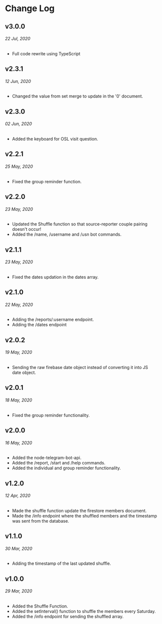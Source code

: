 # Change Log

## v3.0.0

###### _22 Jul, 2020_

- Full code rewrite using TypeScript

## v2.3.1

###### _12 Jun, 2020_

- Changed the value from set merge to update in the '0' document.

## v2.3.0

###### _02 Jun, 2020_

- Added the keyboard for OSL visit question.

## v2.2.1

###### _25 May, 2020_

- Fixed the group reminder function.

## v2.2.0

###### _23 May, 2020_

- Updated the Shuffle function so that source-reporter couple pairing doesn't occur!
- Added the /name, /username and /usn bot commands.

## v2.1.1

###### _23 May, 2020_

- Fixed the dates updation in the dates array.

## v2.1.0

###### _22 May, 2020_

- Adding the /reports/:username endpoint.
- Adding the /dates endpoint

## v2.0.2

###### _19 May, 2020_

- Sending the raw firebase date object instead of converting it into JS date object.

## v2.0.1

###### _18 May, 2020_

- Fixed the group reminder functionality.

## v2.0.0

###### _16 May, 2020_

- Added the node-telegram-bot-api.
- Added the /report, /start and /help commands.
- Added the individual and group reminder functionality.

## v1.2.0

###### _12 Apr, 2020_

- Made the shuffle function update the firestore members document.
- Made the /info endpoint where the shuffled members and the timestamp was sent from the database.

## v1.1.0

###### _30 Mar, 2020_

- Adding the timestamp of the last updated shuffle.

## v1.0.0

###### _29 Mar, 2020_

- Added the Shuffle Function.
- Added the setInterval() function to shuffle the members every Saturday.
- Added the /info endpoint for sending the shuffled array.
